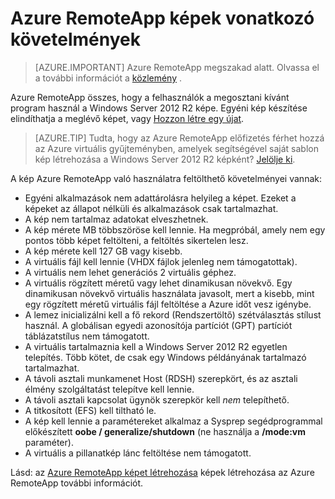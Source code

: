 
<properties
    pageTitle="Azure RemoteApp kép követelmények |} Microsoft Azure"
    description="Ismerje meg, a vonatkozó követelményeket ismertető képek létrehozása az Azure RemoteApp használandó"
    services="remoteapp"
    documentationCenter=""
    authors="lizap"
    manager="mbaldwin" />

<tags
    ms.service="remoteapp"
    ms.workload="compute"
    ms.tgt_pltfrm="na"
    ms.devlang="na"
    ms.topic="article"
    ms.date="08/15/2016"
    ms.author="elizapo" />



# <a name="requirements-for-azure-remoteapp-images"></a>Azure RemoteApp képek vonatkozó követelmények

> [AZURE.IMPORTANT]
> Azure RemoteApp megszakad alatt. Olvassa el a további információt a [közlemény](https://go.microsoft.com/fwlink/?linkid=821148) .

Azure RemoteApp összes, hogy a felhasználók a megosztani kívánt program használ a Windows Server 2012 R2 képe. Egyéni kép készítése elindíthatja a meglévő képet, vagy [Hozzon létre egy újat](remoteapp-create-custom-image.md).

> [AZURE.TIP] Tudta, hogy az Azure RemoteApp előfizetés férhet hozzá az Azure virtuális gyűjteményben, amelyek segítségével saját sablon kép létrehozása a Windows Server 2012 R2 képként? [Jelölje ki](remoteapp-image-on-azurevm.md).  


A kép Azure RemoteApp való használatra feltölthető követelményei vannak:


- Egyéni alkalmazások nem adattárolásra helyileg a képet. Ezeket a képeket az állapot nélküli és alkalmazások csak tartalmazhat.
- A kép nem tartalmaz adatokat elveszhetnek.
- A kép mérete MB többszöröse kell lennie. Ha megpróbál, amely nem egy pontos több képet feltölteni, a feltöltés sikertelen lesz.
- A kép mérete kell 127 GB vagy kisebb.
- A virtuális fájl kell lennie (VHDX fájlok jelenleg nem támogatottak).
- A virtuális nem lehet generációs 2 virtuális géphez.
- A virtuális rögzített méretű vagy lehet dinamikusan növekvő. Egy dinamikusan növekvő virtuális használata javasolt, mert a kisebb, mint egy rögzített méretű virtuális fájl feltöltése a Azure időt vesz igénybe.
- A lemez inicializálni kell a fő rekord (Rendszertöltő) szétválasztás stílust használ. A globálisan egyedi azonosítója partíciót (GPT) partíciót táblázatstílus nem támogatott.
- A virtuális tartalmaznia kell a Windows Server 2012 R2 egyetlen telepítés. Több kötet, de csak egy Windows példányának tartalmazó tartalmazhat.
- A távoli asztali munkamenet Host (RDSH) szerepkört, és az asztali élmény szolgáltatást telepítve kell lennie.
- A távoli asztali kapcsolat ügynök szerepkör kell *nem* telepíthető.
- A titkosított (EFS) kell tiltható le.
- A kép kell lennie a paramétereket alkalmaz a Sysprep segédprogrammal előkészített **oobe / generalize/shutdown** (ne használja a **/mode:vm** paraméter).
- A virtuális a pillanatkép lánc feltöltése nem támogatott.

Lásd: az [Azure RemoteApp képet létrehozása](remoteapp-imageoptions.md) képek létrehozása az Azure RemoteApp további információt.
